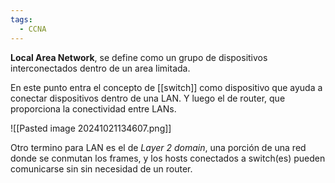 ```yaml
---
tags:
  - CCNA
---
```

**Local Area Network**, se define como un grupo de dispositivos interconectados dentro de un area limitada. 

En este punto entra el concepto de [[switch]] como dispositivo que ayuda a conectar dispositivos dentro de una LAN. Y luego el de router, que proporciona la conectividad entre LANs.  

![[Pasted image 20241021134607.png]]

Otro termino para LAN es el de _Layer 2 domain_, una porción de una red donde se conmutan los frames, y los hosts conectados a switch(es) pueden comunicarse sin sin necesidad de un router.  